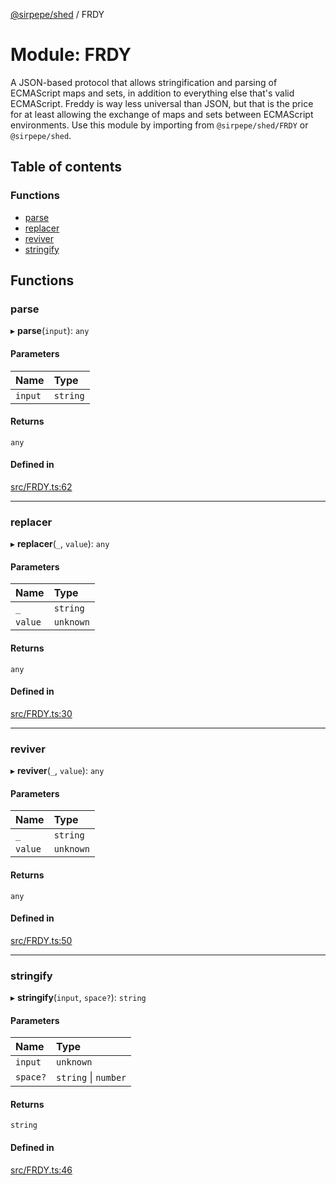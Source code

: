 [@sirpepe/shed](../README.md) / FRDY

# Module: FRDY

A JSON-based protocol that allows stringification and parsing of ECMAScript
maps and sets, in addition to everything else that's valid ECMAScript. Freddy
is way less universal than JSON, but that is the price for at least allowing
the exchange of maps and sets between ECMAScript environments. Use this
module by importing from `@sirpepe/shed/FRDY` or `@sirpepe/shed`.

## Table of contents

### Functions

- [parse](FRDY.md#parse)
- [replacer](FRDY.md#replacer)
- [reviver](FRDY.md#reviver)
- [stringify](FRDY.md#stringify)

## Functions

### parse

▸ **parse**(`input`): `any`

#### Parameters

| Name | Type |
| :------ | :------ |
| `input` | `string` |

#### Returns

`any`

#### Defined in

[src/FRDY.ts:62](https://github.com/SirPepe/shed/blob/17cb5a8/src/FRDY.ts#L62)

___

### replacer

▸ **replacer**(`_`, `value`): `any`

#### Parameters

| Name | Type |
| :------ | :------ |
| `_` | `string` |
| `value` | `unknown` |

#### Returns

`any`

#### Defined in

[src/FRDY.ts:30](https://github.com/SirPepe/shed/blob/17cb5a8/src/FRDY.ts#L30)

___

### reviver

▸ **reviver**(`_`, `value`): `any`

#### Parameters

| Name | Type |
| :------ | :------ |
| `_` | `string` |
| `value` | `unknown` |

#### Returns

`any`

#### Defined in

[src/FRDY.ts:50](https://github.com/SirPepe/shed/blob/17cb5a8/src/FRDY.ts#L50)

___

### stringify

▸ **stringify**(`input`, `space?`): `string`

#### Parameters

| Name | Type |
| :------ | :------ |
| `input` | `unknown` |
| `space?` | `string` \| `number` |

#### Returns

`string`

#### Defined in

[src/FRDY.ts:46](https://github.com/SirPepe/shed/blob/17cb5a8/src/FRDY.ts#L46)
